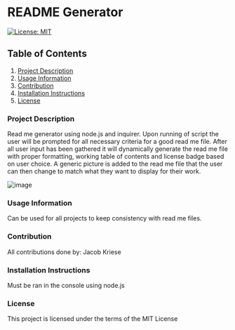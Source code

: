 # README Generator

[![License: MIT](https://img.shields.io/badge/License-MIT-yellow.svg)](https://opensource.org/licenses/MIT)

## Table of Contents

1. [Project Description](#Project-Description)
1. [Usage Information](#Usage-Information)
1. [Contribution](#Contribution)
1. [Installation Instructions](#Installation-Instructions)
1. [License](#License)

### Project Description

Read me generator using node.js and inquirer. Upon running of script the user will be prompted for all necessary criteria for a good read me file. After all user input has been gathered it will dynamically generate the read me file with proper formatting, working table of contents and license badge based on user choice. A generic picture is added to the read me file that the user can then change to match what they want to display for their work.

![image](https://user-images.githubusercontent.com/73569538/105621538-ad28ba00-5dc5-11eb-9954-ceebc3777193.png)

### Usage Information

Can be used for all projects to keep consistency with read me files.

### Contribution

All contributions done by: Jacob Kriese

### Installation Instructions

Must be ran in the console using node.js

### License

This project is licensed under the terms of the MIT License
